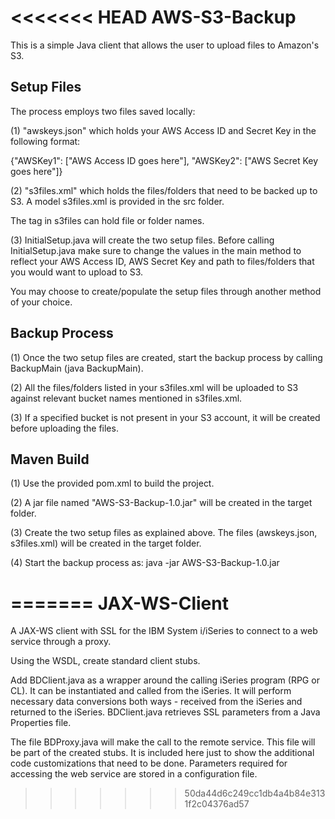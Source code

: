 <<<<<<< HEAD
AWS-S3-Backup
=============

This is a simple Java client that allows the user to upload files to Amazon's S3. 


Setup Files
-----------

The process employs two files saved locally:

(1) "awskeys.json" which holds your AWS Access ID and Secret Key in the following format:

{"AWSKey1": ["AWS Access ID goes here"], "AWSKey2": ["AWS Secret Key goes here"]}

(2) "s3files.xml" which holds the files/folders that need to be backed up to S3. A model s3files.xml is provided in the src folder.

The <file> tag in s3files can hold file or folder names. 


(3) InitialSetup.java will create the two setup files. Before calling InitialSetup.java make sure to change the values in the main method to reflect your AWS Access ID, AWS Secret Key and path to files/folders that you would want to upload to S3. 

You may choose to create/populate the setup files through another method of your choice.

Backup Process
--------------

(1) Once the two setup files are created, start the backup process by calling BackupMain (java BackupMain).

(2) All the files/folders listed in your s3files.xml will be uploaded to S3 against relevant bucket names mentioned in s3files.xml.

(3) If a specified bucket is not present in your S3 account, it will be created before uploading the files.

Maven Build
-----------

(1) Use the provided pom.xml to build the project.

(2) A jar file named "AWS-S3-Backup-1.0.jar" will be created in the target folder.

(3) Create the two setup files as explained above. The files (awskeys.json, s3files.xml) will be created in the target folder.

(4) Start the backup process as: java -jar AWS-S3-Backup-1.0.jar





=======
JAX-WS-Client
=============

A JAX-WS client with SSL for the IBM System i/iSeries to connect to a web service through a proxy. 

Using the WSDL, create standard client stubs.

Add BDClient.java as a wrapper around the calling iSeries program (RPG or CL). It can be instantiated and called from the iSeries. It will perform necessary data conversions both ways - received from the iSeries and returned to the iSeries. 
BDClient.java retrieves SSL parameters from a Java Properties file.

The file BDProxy.java will make the call to the remote service. This file will be part of the created stubs. It is included here just to show the additional code customizations that need to be done. Parameters required for accessing the web service are stored in a configuration file. 
>>>>>>> 50da44d6c249cc1db4a4b84e3131f2c04376ad57


